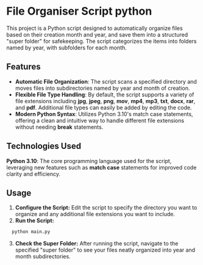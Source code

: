 # File Organiser Script python

This project is a Python script designed to automatically organize files based on their creation month and year, and save them into a structured "super folder" for safekeeping. The script categorizes the items into folders named by year, with subfolders for each month.

## Features
- **Automatic File Organization**: The script scans a specified directory and moves files into subdirectories named by year and month of creation.
- **Flexible File Type Handling**: By default, the script supports a variety of file extensions including **jpg**, **jpeg**, **png**, **mov**, **mp4**, **mp3**, **txt**, **docx**, **rar**, and **pdf**. Additional file types can easily be added by editing the code.
- **Modern Python Syntax**: Utilizes Python 3.10's match case statements, offering a clean and intuitive way to handle different file extensions without needing **break** statements.

## Technologies Used
**Python 3.10**: The core programming language used for the script, leveraging new features such as **match case** statements for improved code clarity and efficiency.

## Usage
1. **Configure the Script:** Edit the script to specify the directory you want to organize and any additional file extensions you want to include.
2. **Run the Script:**
```bash
  python main.py
```
3. **Check the Super Folder:** After running the script, navigate to the specified "super folder" to see your files neatly organized into year and month subdirectories.
